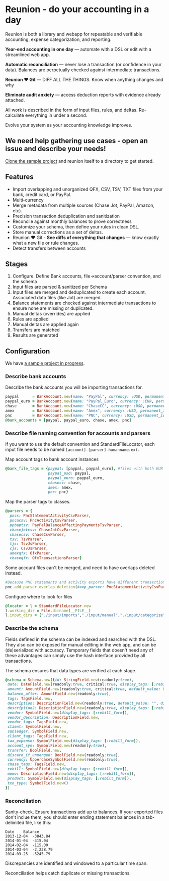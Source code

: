 # Reunion - do your accounting in a day

Reunion is both a library and webapp for repeatable and verifiable accounting, expense categorization, and reporting. 

**Year-end accounting in one day** &mdash; automate with a DSL or edit with a streamlined web app.

**Automatic reconciliation** &mdash; never lose a transaction (or confidence in your data). Balances are perpetually checked against intermediate transactions.

**Reunion :heart: Git** &mdash; DIFF ALL THE THINGS.  Know when anything changes and why

**Eliminate audit anxiety** &mdash; access deduction reports with evidence already attached.

All work is described in the form of input files, rules, and deltas. Re-calculate everything in under a second.

Evolve your system as your accounting knowledge improves.

## We need help gathering use cases - open an issue and describe your needs!

[Clone the sample project](https://github.com/imazen/reunion-sample) and reunion itself to a directory to get started.

## Features

* Import overlapping and unorganized QFX, CSV, TSV, TXT files from your bank, credit card, or PayPal.
* Multi-currency
* Merge metadata from multiple sources (Chase Jot, PayPal, Amazon, etc). 
* Precision transaction deduplication and sanitization
* Reconcile against monthly balances to prove correctness
* Customize your schema, then define your rules in clean DSL.
* Store manual corrections as a set of deltas. 
* Reunion :heart: Git - **See diffs of everything that changes** &mdash; know exactly what a new file or rule changes.
* Detect transfers between accounts

## Stages

1. Configure. Define Bank accounts, file->account/parser convention, and the schema
2. Input files are parsed & sanitized per Schema
3. Input files are merged and deduplicated to create each account. Associated data files (like Jot) are merged. 
4. Balance statements are checked against intermediate transactions to ensure none are missing or duplicated. 
5. Manual deltas (overrides) are applied
6. Rules are applied
7. Manual deltas are applied again
8. Transfers are matched
8. Results are generated


## Configuration

We have [a sample project in progress](https://github.com/imazen/reunion-sample). 

### Describe bank accounts

Describe the bank accounts you will be importing transactions for. 
```ruby
paypal      = BankAccount.new(name: "PayPal", currency: :USD, permanent_id: :paypal)
paypal_euro = BankAccount.new(name: "PayPal_Euro", currency: :EUR, permanent_id: :paypal_euro)
chase       = BankAccount.new(name: "ChaseCC", currency: :USD, permanent_id: :chasecc)
amex        = BankAccount.new(name: "Amex", currency: :USD, permanent_id: :amex)
pnc         = BankAccount.new(name: "PNC", currency: :USD, permanent_id: :pnc)
@bank_accounts = [paypal, paypal_euro, chase, amex, pnc]
```
### Describe file naming convention for accounts and parsers

If you want to use the default convention and StandardFileLocator, each input file needs to be named `[account]-[parser]-humanname.ext`.

Map account tags to bank account instances
```ruby
@bank_file_tags = {paypal: [paypal, paypal_euro], #files with both EUR and USD txns
                   paypal_usd: paypal, 
                   paypal_euro: paypal_euro,
                   chasecc: chase,
                   amex: amex,
                   pnc: pnc}
```

Map the parser tags to classes.
```ruby
@parsers = {
  pncs: PncStatementActivityCsvParser,
  pncacsv: PncActivityCsvParser,
  ppbaptsv: PayPalBalanceAffectingPaymentsTsvParser,
  chasejotcsv: ChaseJotCsvParser,
  chasecsv: ChaseCsvParser,
  tsv: TsvParser,
  tjs: TsvJsParser,
  cjs: CsvJsParser,
  amexqfx: OfxParser,
  chaseqfx: OfxTransactionsParser}
```

Some account files can't be merged, and need to have overlaps deleted instead.

```ruby
#Because PNC statements and activity exports have different transaction descriptions.
pnc.add_parser_overlap_deletion(keep_parser: PncStatementActivityCsvParser, discard_parser: PncActivityCsvParser)
```

Configure where to look for files

```ruby
@locator = l = StandardFileLocator.new 
l.working_dir = File.dirname(__FILE__)
l.input_dirs = ["./input/imports","./input/manual","./input/categorize"]
```

### Describe the schema

Fields defined in the schema can be indexed and searched with the DSL. They also can be exposed for manual editing in the web app, and can be (de)serialized with accuracy. Temporary fields that doesn't need any of these advantages can simply use the hash interface provided by all transactions.

The schema ensures that data types are verified at each stage. 

```ruby
@schema = Schema.new({id: StringField.new(readonly:true),
 date: DateField.new(readonly:true, critical:true, display_tags: [:rebill_form]), 
 amount: AmountField.new(readonly:true, critical:true, default_value: 0, display_tags: [:rebill_form]),
 balance_after: AmountField.new(readonly:true),
 tags: TagsField.new,
 description: DescriptionField.new(readonly:true, default_value: "", display_tags: [:rebill_form]),
 description2: DescriptionField.new(readonly:true, display_tags: [:rebill_form]),
 vendor: SymbolField.new(display_tags: [:rebill_form]),
 vendor_description: DescriptionField.new,
 vendor_tags: TagsField.new,
 client: SymbolField.new,
 subledger: SymbolField.new,
 client_tags: TagsField.new,
 tax_expense: SymbolField.new(display_tags: [:rebill_form]),
 account_sym: SymbolField.new(readonly:true),
 transfer: BoolField.new,
 discard_if_unmerged: BoolField.new(readonly:true),
 currency: UppercaseSymbolField.new(readonly:true),
 chase_tags: TagsField.new,
 rebill: SymbolField.new(display_tags: [:rebill_form]),
 memo: DescriptionField.new(display_tags: [:rebill_form]),
 product: SymbolField.new(display_tags: [:rebill_form]),
 txn_type: SymbolField.new()
})
```

### Reconciliation

Sanity-check. Ensure transactions add up to balances. If your exported files don't inclue them, you should enter ending statement balances in a tab-delimited file, like this:

```tsv
Date	Balance
2013-12-04	-3843.84
2014-01-04	-415.04
2014-02-04	-115.00
2014-03-04	-2,238.79
2014-03-25	-5245.79
```

Discrepancies are identified and windowed to a particular time span.

Reconciliation helps catch duplicate or missing transactions. 
